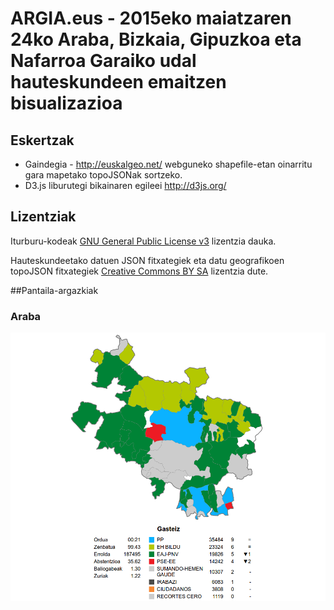 # ARGIA.eus - 2015eko maiatzaren 24ko Araba, Bizkaia, Gipuzkoa eta Nafarroa Garaiko udal hauteskundeen emaitzen bisualizazioa

## Eskertzak
* Gaindegia - http://euskalgeo.net/ webguneko shapefile-etan oinarritu gara mapetako topoJSONak sortzeko.
* D3.js liburutegi bikainaren egileei http://d3js.org/

## Lizentziak

Iturburu-kodeak [GNU General Public License v3](http://www.gnu.org/licenses/gpl.html) lizentzia dauka.

Hauteskundeetako datuen JSON fitxategiek eta datu geografikoen topoJSON fitxategiek [Creative Commons BY SA](http://creativecommons.org/licenses/by-sa/4.0/) lizentzia dute.

##Pantaila-argazkiak

### Araba
<p align="center">
  <img src="pantaila-argazkiak/araba.png?raw=true" alt="Arabako bisualizazioaren pantaila-argazkia"/>
</p>